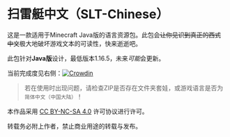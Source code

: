 # 扫雷艇中文（SLT-Chinese）
这是一款适用于Minecraft Java版的语言资源包。此包会~~让你见识到真正的西式中文~~极大地破坏游戏文本的可读性，快来逝逝吧。

此包针对**Java版**设计，最低版本1.16.5，未来*可能*会更新。

当前完成度见右侧：[![Crowdin](https://badges.crowdin.net/thebesttranslate/localized.svg)](https://zh.crowdin.com)

> 若在使用时出现问题，请检查ZIP是否存在文件夹套娃，或游戏语言是否为`简体中文（中国大陆）`！

本作品采用 [CC BY-NC-SA 4.0](https://creativecommons.org/licenses/by-nc-sa/4.0/) 许可协议进行许可。

转载务必附上作者，禁止商业用途的转载与发布。
